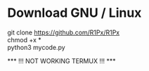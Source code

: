 
# Download GNU / Linux

git clone https://github.com/R1Px/R1Px <br>
chmod +x * <br>
python3 mycode.py

*** !!! NOT WORKING TERMUX !!! ***
